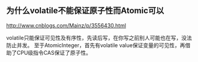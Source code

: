 ## 为什么volatile不能保证原子性而Atomic可以

http://www.cnblogs.com/Mainz/p/3556430.html



volatile只能保证可见性及有序性，先读后写，在你写之前别人可能也在写，没法防止并发。
至于AtomicInteger，首先有volatile value保证变量的可见性，再借助了CPU级指令CAS保证了原子性。
